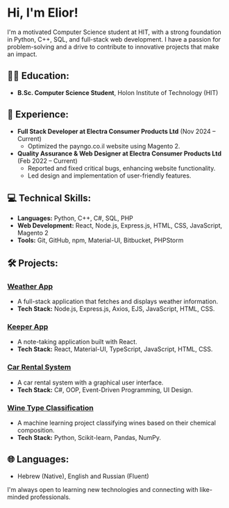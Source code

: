 # Hi, I'm Elior!

I'm a motivated Computer Science student at HIT, with a strong foundation in Python, C++, SQL, and full-stack web development. I have a passion for problem-solving and a drive to contribute to innovative projects that make an impact.

## 👨‍🎓 Education:
- **B.Sc. Computer Science Student**, Holon Institute of Technology (HIT)

## 💼 Experience:
- **Full Stack Developer at Electra Consumer Products Ltd** (Nov 2024 – Current)
  - Optimized the payngo.co.il website using Magento 2.
- **Quality Assurance & Web Designer at Electra Consumer Products Ltd** (Feb 2022 – Current)
  - Reported and fixed critical bugs, enhancing website functionality.
  - Led design and implementation of user-friendly features.

## 💻 Technical Skills:
- **Languages:** Python, C++, C#, SQL, PHP
- **Web Development:** React, Node.js, Express.js, HTML, CSS, JavaScript, Magento 2
- **Tools:** Git, GitHub, npm, Material-UI, Bitbucket, PHPStorm

## 🛠️ Projects:

### [Weather App](https://github.com/eliorabaev/WeatherApp)
   - A full-stack application that fetches and displays weather information.
   - **Tech Stack:** Node.js, Express.js, Axios, EJS, JavaScript, HTML, CSS.

### [Keeper App](https://github.com/eliorabaev/Keeper-App)
   - A note-taking application built with React.
   - **Tech Stack:** React, Material-UI, TypeScript, JavaScript, HTML, CSS.

### [Car Rental System](https://github.com/eliorabaev/CarRental.com)
   - A car rental system with a graphical user interface.
   - **Tech Stack:** C#, OOP, Event-Driven Programming, UI Design.

### [Wine Type Classification](https://github.com/eliorabaev/machine-learning)
   - A machine learning project classifying wines based on their chemical composition.
   - **Tech Stack:** Python, Scikit-learn, Pandas, NumPy.

## 🌐 Languages:
- Hebrew (Native), English and Russian (Fluent)

I'm always open to learning new technologies and connecting with like-minded professionals.
